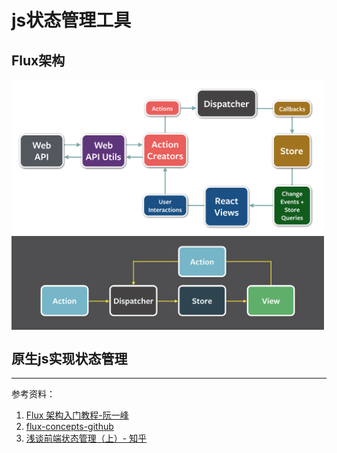 # js状态管理工具

 
## Flux架构

<img src="../../assets/image/flux.png" width="500" hegiht="313" align=center />  



<img src="../../assets/image/flow-of-data.png" width="500" hegiht="313" align=center />  


## 原生js实现状态管理





_____

参考资料：
1. [Flux 架构入门教程-阮一峰](http://www.ruanyifeng.com/blog/2016/01/flux.html)
2. [flux-concepts-github](https://github.com/facebook/flux/tree/master/examples/flux-concepts)
3. [浅谈前端状态管理（上）- 知乎](https://zhuanlan.zhihu.com/p/25800767)
